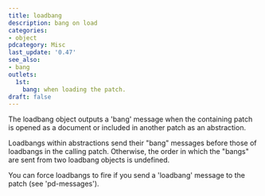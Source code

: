 ```yaml
---
title: loadbang
description: bang on load
categories:
- object
pdcategory: Misc
last_update: '0.47'
see_also:
- bang
outlets:
  1st:
    bang: when loading the patch.
draft: false
---
```

The loadbang object outputs a 'bang' message when the containing patch is opened as a document or included in another patch as an abstraction.

Loadbangs within abstractions send their "bang" messages before those of loadbangs in the calling patch. Otherwise, the order in which the "bangs" are sent from two loadbang objects is undefined.

You can force loadbangs to fire if you send a 'loadbang' message to the patch (see 'pd-messages').
